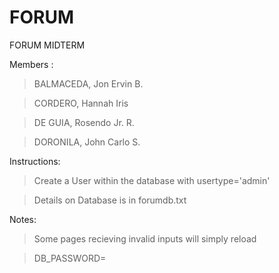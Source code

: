 # FORUM 
FORUM MIDTERM

Members : 
> BALMACEDA, Jon Ervin B.

> CORDERO, Hannah Iris

> DE GUIA, Rosendo Jr. R.

> DORONILA, John Carlo S.

Instructions: 

> Create a User within the database with usertype='admin'

> Details on Database is in forumdb.txt

Notes:

> Some pages recieving invalid inputs will simply reload

> DB_PASSWORD=
